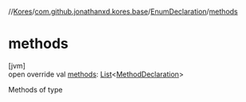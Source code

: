 //[Kores](../../../index.md)/[com.github.jonathanxd.kores.base](../index.md)/[EnumDeclaration](index.md)/[methods](methods.md)

# methods

[jvm]\
open override val [methods](methods.md): [List](https://kotlinlang.org/api/latest/jvm/stdlib/kotlin.collections/-list/index.html)<[MethodDeclaration](../-method-declaration/index.md)>

Methods of type
